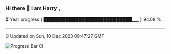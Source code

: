 ### Hi there 👋 I am Harry , 

⏳ Year progress { ████████████████████████████▁▁ } 94.08 %

---

⏰ Updated on Sun, 10 Dec 2023 09:47:27 GMT

![Progress Bar CI](https://github.com/duykhang68/duykhang68/workflows/Progress%20Bar%20CI/badge.svg)
